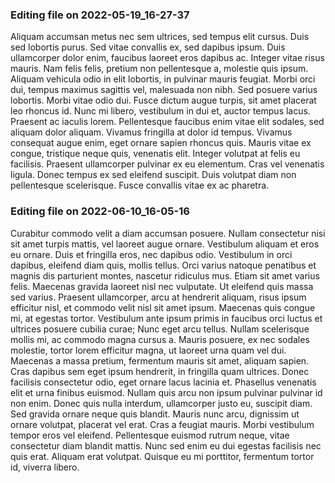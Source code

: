

### Editing file on 2022-05-19_16-27-37

Aliquam accumsan metus nec sem ultrices, sed tempus elit cursus. Duis sed lobortis purus. Sed vitae convallis ex, sed dapibus ipsum. Duis ullamcorper dolor enim, faucibus laoreet eros dapibus ac. Integer vitae risus mauris. Nam felis felis, pretium non pellentesque a, molestie quis ipsum. Aliquam vehicula odio in elit lobortis, in pulvinar mauris feugiat. Morbi orci dui, tempus maximus sagittis vel, malesuada non nibh. Sed posuere varius lobortis. Morbi vitae odio dui. Fusce dictum augue turpis, sit amet placerat leo rhoncus id. Nunc mi libero, vestibulum in dui et, auctor tempus lacus. Praesent ac iaculis lorem. Pellentesque faucibus enim vitae elit sodales, sed aliquam dolor aliquam.
Vivamus fringilla at dolor id tempus. Vivamus consequat augue enim, eget ornare sapien rhoncus quis. Mauris vitae ex congue, tristique neque quis, venenatis elit. Integer volutpat at felis eu facilisis. Praesent ullamcorper pulvinar ex eu elementum. Cras vel venenatis ligula. Donec tempus ex sed eleifend suscipit. Duis volutpat diam non pellentesque scelerisque. Fusce convallis vitae ex ac pharetra.




### Editing file on 2022-06-10_16-05-16

Curabitur commodo velit a diam accumsan posuere. Nullam consectetur nisi sit amet turpis mattis, vel laoreet augue ornare. Vestibulum aliquam et eros eu ornare. Duis et fringilla eros, nec dapibus odio. Vestibulum in orci dapibus, eleifend diam quis, mollis tellus. Orci varius natoque penatibus et magnis dis parturient montes, nascetur ridiculus mus. Etiam sit amet varius felis. Maecenas gravida laoreet nisl nec vulputate. Ut eleifend quis massa sed varius. Praesent ullamcorper, arcu at hendrerit aliquam, risus ipsum efficitur nisl, et commodo velit nisl sit amet ipsum. Maecenas quis congue mi, at egestas tortor. Vestibulum ante ipsum primis in faucibus orci luctus et ultrices posuere cubilia curae; Nunc eget arcu tellus. Nullam scelerisque mollis mi, ac commodo magna cursus a. Mauris posuere, ex nec sodales molestie, tortor lorem efficitur magna, ut laoreet urna quam vel dui. Maecenas a massa pretium, fermentum mauris sit amet, aliquam sapien.
Cras dapibus sem eget ipsum hendrerit, in fringilla quam ultrices. Donec facilisis consectetur odio, eget ornare lacus lacinia et. Phasellus venenatis elit et urna finibus euismod. Nullam quis arcu non ipsum pulvinar pulvinar id non enim. Donec quis nulla interdum, ullamcorper justo eu, suscipit diam. Sed gravida ornare neque quis blandit. Mauris nunc arcu, dignissim ut ornare volutpat, placerat vel erat. Cras a feugiat mauris. Morbi vestibulum tempor eros vel eleifend. Pellentesque euismod rutrum neque, vitae consectetur diam blandit mattis. Nunc sed enim eu dui egestas facilisis nec quis erat. Aliquam erat volutpat. Quisque eu mi porttitor, fermentum tortor id, viverra libero.


